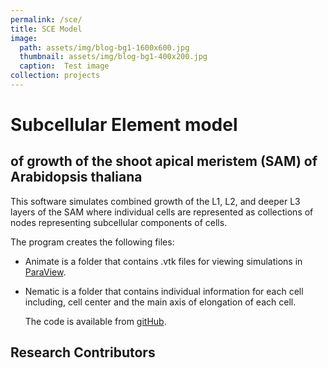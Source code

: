 ```yaml
---
permalink: /sce/
title: SCE Model
image: 
  path: assets/img/blog-bg1-1600x600.jpg
  thumbnail: assets/img/blog-bg1-400x200.jpg 
  caption:  Test image
collection: projects
---
```


# Subcellular Element model
## of growth of the shoot apical meristem (SAM) of Arabidopsis thaliana
This software simulates combined growth of the L1, L2, and deeper L3 layers of the SAM where individual cells are represented as collections of nodes representing subcellular components of cells.

The program creates the following files:

* Animate is a folder that contains .vtk files for viewing simulations in [ParaView](https://www.paraview.org/).
* Nematic is a folder that contains individual information for each cell including, cell center and the main axis of elongation of each cell.  

  The code is available from [gitHub](https://github.com/mikahlbk/ScePlantCells_Parallel).  

## Research Contributors
